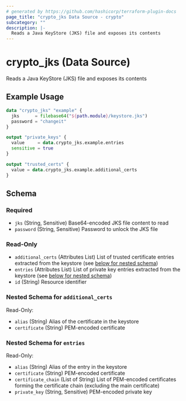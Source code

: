 ```yaml
---
# generated by https://github.com/hashicorp/terraform-plugin-docs
page_title: "crypto_jks Data Source - crypto"
subcategory: ""
description: |-
  Reads a Java KeyStore (JKS) file and exposes its contents
---
```


# crypto_jks (Data Source)

Reads a Java KeyStore (JKS) file and exposes its contents

## Example Usage

```terraform
data "crypto_jks" "example" {
  jks      = filebase64("${path.module}/keystore.jks")
  password = "changeit"
}

output "private_keys" {
  value     = data.crypto_jks.example.entries
  sensitive = true
}

output "trusted_certs" {
  value = data.crypto_jks.example.additional_certs
}
```

<!-- schema generated by tfplugindocs -->
## Schema

### Required

- `jks` (String, Sensitive) Base64-encoded JKS file content to read
- `password` (String, Sensitive) Password to unlock the JKS file

### Read-Only

- `additional_certs` (Attributes List) List of trusted certificate entries extracted from the keystore (see [below for nested schema](#nestedatt--additional_certs))
- `entries` (Attributes List) List of private key entries extracted from the keystore (see [below for nested schema](#nestedatt--entries))
- `id` (String) Resource identifier

<a id="nestedatt--additional_certs"></a>
### Nested Schema for `additional_certs`

Read-Only:

- `alias` (String) Alias of the certificate in the keystore
- `certificate` (String) PEM-encoded certificate


<a id="nestedatt--entries"></a>
### Nested Schema for `entries`

Read-Only:

- `alias` (String) Alias of the entry in the keystore
- `certificate` (String) PEM-encoded certificate
- `certificate_chain` (List of String) List of PEM-encoded certificates forming the certificate chain (excluding the main certificate)
- `private_key` (String, Sensitive) PEM-encoded private key
